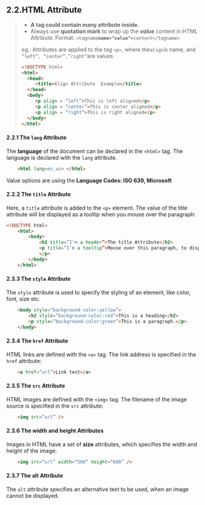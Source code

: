 ## 2.2.HTML Attribute

> -   **A tag could contain many attribute inside.**  
> -   Always use **quotation mark** to wrap up the _**value**_ content in HTML Attribute.
> Format: `<tagname`**`name="value">`**`content</tagname>`
>
> eg.: Attributes are applied to the tag `<p>`, where the`align`is name, and `”left”, “center”,”right”`are values.
> 
>  ```html
> <!DOCTYPE html> 
> <html>
>    <head> 
>       <title>Align Attribute  Example</title> 
>    </head>
>    <body> 
>       <p align = “left”>This is left aligned</p> 
>       <p align = “center”>This is center aligned</p> 
>       <p align = “right”>This is right aligned</p> 
>    </body>
> </html>
> ```

#### 2.2.1 The `lang` Attribute

The **language** of the document can be declared in the `<html>` tag. The language is declared with the `lang` attribute.

```html
    <html lang=en_us> </html>
```

Value options are using the **Language Codes: ISO 639, Microsoft**


#### 2.2.2 The `title` Attribute

Here, a `title` attribute is added to the `<p>` element. The value of the title attribute will be displayed as a tooltip when you mouse over the paragraph:

```HTML
<!DOCTYPE html>
    <html>
        <body>
            <h2 title=“I’m a header”>The title Attribute</h2>
            <p title=“I’m a tooltip”>Mouse over this paragraph, to display the title attribute as a tooltip.
            </p>
        </body>
    </html>
```

#### 2.3.3 The `style` Attribute

The `style` attribute is used to specify the styling of an element, like color, font, size etc.

```HTML
    <body style=“background-color:yellow”>
        <h2 style=“background-color:red”>This is a heading</h2>
        <p style=“background-color:green”>This is a paragraph.</p>
    </body>
```

#### 2.3.4 The `href` Attribute

HTML links are defined with the `<a>` tag. The link address is specified in the `href` attribute:


```HTML 
    <a href=“url”>Link text</a>
```

#### 2.3.5 The `src` Attribute

HTML images are defined with the `<img>` tag. The filename of the image source is specified in the `src` attribute:

 
```   HTML
    <img src=“url” />
```

#### 2.3.6 The width and height Attributes

Images in HTML have a set of **size** attributes, which specifies the width and height of the image:


```HTML
    <img src=“url” width=“500” height=“600” />
```
#### 2.3.7 The alt Attribute

The `alt` attribute specifies an alternative text to be used, when an image cannot be displayed.
